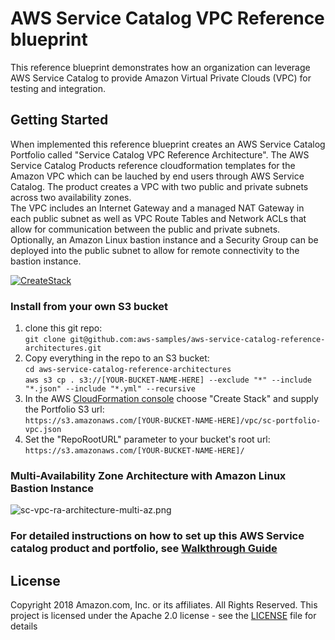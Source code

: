 # AWS Service Catalog VPC Reference blueprint

This reference blueprint demonstrates how an organization can leverage AWS Service Catalog to provide Amazon Virtual Private Clouds (VPC) for testing and integration.  

## Getting Started

When implemented this reference blueprint creates an AWS Service Catalog Portfolio called "Service Catalog VPC Reference Architecture". 
The AWS Service Catalog Products reference cloudformation templates for the Amazon VPC which can be lauched by end users through 
AWS Service Catalog.  The product creates a VPC with two public and private subnets across two availability zones.  
The VPC includes an Internet Gateway and a managed NAT Gateway in each public subnet as well as VPC Route Tables and 
Network ACLs that allow for communication between the public and private subnets.  Optionally, an Amazon Linux bastion instance 
and a Security Group can be deployed into the public subnet to allow for remote connectivity to the bastion instance.

[![CreateStack](https://s3.amazonaws.com/cloudformation-examples/cloudformation-launch-stack.png)](https://console.aws.amazon.com/cloudformation/home?region=us-east-1#/stacks/new?stackName=SC-RA-VPCPortfolio&templateURL=https://s3.amazonaws.com/aws-service-catalog-reference-architectures/vpc/sc-portfolio-vpc.json)

### Install from your own S3 bucket  
1. clone this git repo:  
  ```git clone git@github.com:aws-samples/aws-service-catalog-reference-architectures.git```  
1. Copy everything in the repo to an S3 bucket:  
  ```cd aws-service-catalog-reference-architectures```  
  ```aws s3 cp . s3://[YOUR-BUCKET-NAME-HERE] --exclude "*" --include "*.json" --include "*.yml" --recursive```  
2. In the AWS [CloudFormation console](https://console.aws.amazon.com/cloudformation) choose "Create Stack" and supply the Portfolio S3 url:  
  ```https://s3.amazonaws.com/[YOUR-BUCKET-NAME-HERE]/vpc/sc-portfolio-vpc.json```  
3. Set the "RepoRootURL" parameter to your bucket's root url:  
  ```https://s3.amazonaws.com/[YOUR-BUCKET-NAME-HERE]/```



### Multi-Availability Zone Architecture with Amazon Linux Bastion Instance

![sc-vpc-ra-architecture-multi-az.png](sc-vpc-ra-architecture-multi-az.png)


### For detailed instructions on how to set up this AWS Service catalog product and portfolio, see [Walkthrough Guide](sc-vpc-ra-walkthrough.pdf)

## License  
Copyright 2018 Amazon.com, Inc. or its affiliates. All Rights Reserved.
This project is licensed under the Apache 2.0 license - see the [LICENSE](LICENSE) file for details

